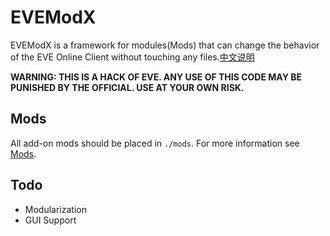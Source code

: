 # EVEModX
EVEModX is a framework for modules(Mods) that can change the behavior of the EVE Online Client without touching any files.[中文说明](https://github.com/EVEModX/EVEModX/blob/master/README-zh.md)

**WARNING: THIS IS A HACK OF EVE. ANY USE OF THIS CODE MAY BE PUNISHED BY THE OFFICIAL. USE AT YOUR OWN RISK.**


## Mods

All add-on mods should be placed in `./mods`. For more information see [Mods](https://github.com/EVEModX/Mods).

## Todo
- Modularization
- GUI Support
